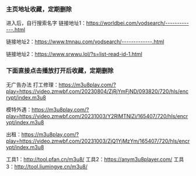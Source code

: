 ### 主页地址收藏，定期删除
进入后，自行搜索名字
链接地址1：https://worldbei.com/vodsearch/-------------.html

链接地址2：https://www.tmnau.com/vodsearch/-------------.html

链接地址2：https://www.srwwu.lol/?s=list-read-id-1.html

### 下面直接点击播放打开后收藏，定期删除
无广告办法
打工修理：https://m3u8play.com/?play=https://video.zmwbf.com/20230804/ZjRjYmFjND/093820/720/hls/encrypt/index.m3u8

模特外遇：https://m3u8play.com/?play=https://video.zmwbf.com/20231003/Y2RlMTNlZj/165407/720/hls/encrypt/index.m3u8

出租：https://m3u8play.com/?play=https://video.zmwbf.com/20231003/ZjQ1YjMzYm/165407/720/hls/encrypt/index.m3u8

工具1：http://tool.pfan.cn/m3u8/
工具2：https://anym3u8player.com/
工具3：http://tool.liumingye.cn/m3u8/
